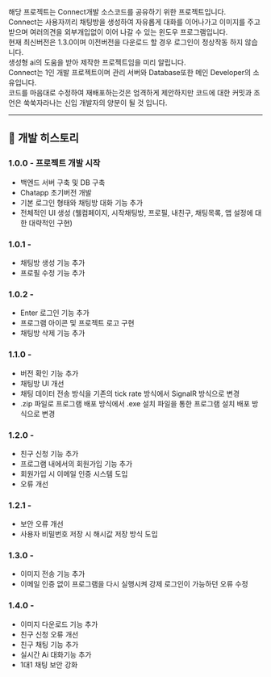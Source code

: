 해당 프로젝트는 Connect개발 소스코드를 공유하기 위한 프로젝트입니다.  
Connect는 사용자끼리 채팅방을 생성하여 자유롭게 대화를 이어나가고 이미지를 주고받으며 여러의견을 외부개입없이 이어 나갈 수 있는 윈도우 프로그램입니다.  
현재 최신버전은 1.3.0이며 이전버전을 다운로드 할 경우 로그인이 정상작동 하지 않습니다.  
생성형 ai의 도움을 받아 제작한 프로젝트임을 미리 알립니다.  
Connect는 1인 개발 프로젝트이며 관리 서버와 Database또한 메인 Developer의 소유입니다.  
코드를 마음대로 수정하여 재배포하는것은 엄격하게 제안하지만 코드에 대한 커밋과 조언은 쑥쑥자라나는 신입 개발자의 양분이 될 것 입니다.  

---

## 📅 개발 히스토리  

### 1.0.0 - 프로젝트 개발 시작  
- 백엔드 서버 구축 및 DB 구축  
- Chatapp 초기버전 개발  
- 기본 로그인 형태와 채팅방 대화 기능 추가  
- 전체적인 UI 생성 (웰컴페이지, 시작채팅방, 프로필, 내친구, 채팅목록, 앱 설정에 대한 대략적인 구현)  

### 1.0.1 -  
- 채팅방 생성 기능 추가  
- 프로필 수정 기능 추가  

### 1.0.2 -  
- Enter 로그인 기능 추가  
- 프로그램 아이콘 및 프로젝트 로고 구현  
- 채팅방 삭제 기능 추가  

### 1.1.0 -  
- 버전 확인 기능 추가  
- 채팅방 UI 개선  
- 채팅 데이터 전송 방식을 기존의 tick rate 방식에서 SignalR 방식으로 변경  
- .zip 파일로 프로그램 배포 방식에서 .exe 설치 파일을 통한 프로그램 설치 배포 방식으로 변경  

### 1.2.0 -  
- 친구 신청 기능 추가  
- 프로그램 내에서의 회원가입 기능 추가  
- 회원가입 시 이메일 인증 시스템 도입  
- 오류 개선  

### 1.2.1 -  
- 보안 오류 개선  
- 사용자 비밀번호 저장 시 해시값 저장 방식 도입  

### 1.3.0 -  
- 이미지 전송 기능 추가  
- 이메일 인증 없이 프로그램을 다시 실행시켜 강제 로그인이 가능하던 오류 수정  

### 1.4.0 -  
- 이미지 다운로드 기능 추가
- 친구 신청 오류 개선
- 친구 채팅 기능 추가
- 실시간 Ai 대화기능 추가
- 1대1 채팅 보안 강화